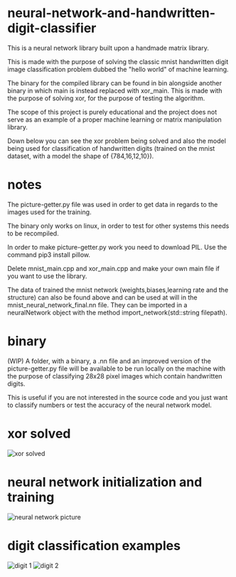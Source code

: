 # neural-network-and-handwritten-digit-classifier
This is a neural network library built upon a handmade matrix library.

This is made with the purpose of solving the classic mnist handwritten digit image classification problem dubbed the "hello world" of machine learning.

The binary for the compiled library can be found in bin alongside another binary in which main is instead replaced with xor_main.
This is made with the purpose of solving xor, for the purpose of 
testing the algorithm.

The scope of this project is purely educational and the project does not serve as an example of a proper machine learning or matrix manipulation library.

Down below you can see the xor problem being solved and also the model being used for classification of handwritten digits (trained on the mnist dataset, with a model the shape of {784,16,12,10}).

# notes
The picture-getter.py file was used in order to get data in regards to the images used for the training.

The binary only works on linux, in order to test for other systems this needs to be recompiled.

In order to make picture-getter.py work you need to download PIL. Use the command pip3 install pillow.

Delete mnist_main.cpp and xor_main.cpp and make your own main file if you want to use the library.

The data of trained the mnist network (weights,biases,learning rate and the structure) can also be found above and can be used at will in the mnist_neural_network_final.nn file. They can be imported in a neuralNetwork object with the method import_network(std::string filepath).

# binary

(WIP) A folder, with a binary, a .nn file and an improved version of the picture-getter.py file will be available to be run locally on the machine with the purpose of classifying 28x28 pixel images which contain handwritten digits.

This is useful if you are not interested in the source code and you just want to classify numbers or test the accuracy of the neural network model.

# xor solved
![xor solved](https://github.com/david-cons/neural-network-and-handwritten-digit-classifier/blob/master/xor_solved.png)

# neural network initialization and training
![neural network picture](https://github.com/david-cons/neural-network-and-handwritten-digit-classifier/blob/master/neural_network_iandt.png)

# digit classification examples
![digit 1](https://github.com/david-cons/neural-network-and-handwritten-digit-classifier/blob/master/mnist_classification_problem0.png)
![digit 2](https://github.com/david-cons/neural-network-and-handwritten-digit-classifier/blob/master/mnist_classifier_2.jpg)
